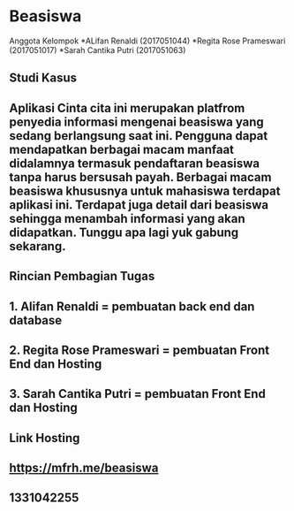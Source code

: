 # Beasiswa
Anggota Kelompok
*ALifan Renaldi (2017051044)
*Regita Rose Prameswari (2017051017)
*Sarah Cantika Putri (2017051063)

## Studi Kasus
## Aplikasi Cinta cita ini merupakan platfrom penyedia informasi mengenai beasiswa yang sedang berlangsung saat ini. Pengguna dapat mendapatkan berbagai macam manfaat didalamnya termasuk pendaftaran beasiswa tanpa harus bersusah payah. Berbagai macam beasiswa khususnya untuk mahasiswa terdapat aplikasi ini. Terdapat juga detail dari beasiswa sehingga menambah informasi yang akan didapatkan. Tunggu apa lagi yuk gabung sekarang.

## Rincian Pembagian Tugas
## 1. Alifan Renaldi = pembuatan back end dan database
## 2. Regita Rose Prameswari = pembuatan Front End dan Hosting
## 3. Sarah Cantika Putri = pembuatan Front End dan Hosting

## Link Hosting
## https://mfrh.me/beasiswa
## 1331042255
